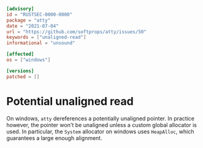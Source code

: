 ```toml
[advisory]
id = "RUSTSEC-0000-0000"
package = "atty"
date = "2021-07-04"
url = "https://github.com/softprops/atty/issues/50"
keywords = ["unaligned-read"]
informational = "unsound"

[affected]
os = ["windows"]

[versions]
patched = []
```

# Potential unaligned read

On windows, `atty` dereferences a potentially unaligned pointer.
In practice however, the pointer won't be unaligned unless a custom global allocator is used.
In particular, the `System` allocator on windows uses `HeapAlloc`, which guarantees a large enough alignment.
